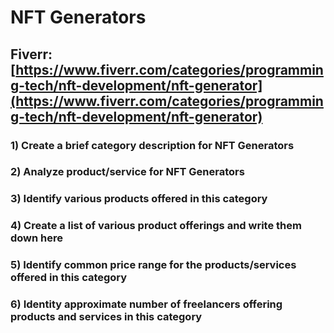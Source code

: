 # NFT Generators
## Fiverr: [https://www.fiverr.com/categories/programming-tech/nft-development/nft-generator](https://www.fiverr.com/categories/programming-tech/nft-development/nft-generator)
### 1) Create a brief category description for NFT Generators
### 2) Analyze product/service for NFT Generators
### 3) Identify various products offered in this category
### 4) Create a list of various product offerings and write them down here
### 5) Identify common price range for the products/services offered in this category
### 6) Identity approximate number of freelancers offering products and services in this category
